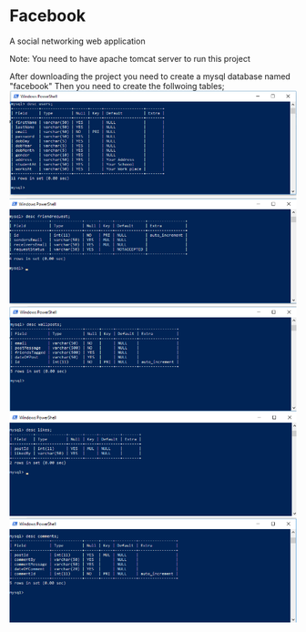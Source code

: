 # Facebook
A social networking web application

Note: You need to have apache tomcat server to run this project

After downloading the project you need to create a mysql database named "facebook"
Then you need to create the follwoing tables;
<img src="https://github.com/shivamvk/Facebook/blob/master/images/Screenshot%20(1).png">
<br>
<img src="https://github.com/shivamvk/Facebook/blob/master/images/Screenshot%20(2).png">
<br>
<img src="https://github.com/shivamvk/Facebook/blob/master/images/Screenshot%20(3).png">
<br>
<img src="https://github.com/shivamvk/Facebook/blob/master/images/Screenshot%20(4).png">
<br>
<img src="https://github.com/shivamvk/Facebook/blob/master/images/Screenshot%20(5).png">
<br>
